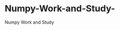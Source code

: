    # Numpy-Work-and-Study-
Numpy Work and Study 
                
                
              
                                  
                                    
                                                                                               
                                                                                                                                     
                     
                         
                       
                               
                                                                       
                                             
                                 
                                          
              
                                                            
                           
             
                                      
                               
